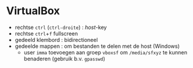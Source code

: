 # VirtualBox

- rechtse `ctrl` (`ctrl-droite`) : *host*-key
- rechtse `ctrl`+`f` fullscreen
- gedeeld klembord : bidirectioneel
- gedeelde mappen : om bestanden te delen met de host (Windows)
  - user `imma` toevoegen aan groep `vboxsf` om `/media/sfxyz` te kunnen benaderen (gebruik b.v. `gpasswd`)
